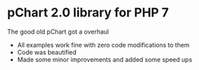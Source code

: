 pChart 2.0 library for PHP 7
===================

The good old pChart got a overhaul

 - All examples work fine with zero code modifications to them
 - Code was beautified
 - Made some minor improvements and added some speed ups
 
